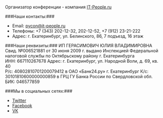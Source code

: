 Организатор конференции - компания [IT-People.ru](http://www.it-people.ru/)

###Наши контакты:###

- Email: pycon@it-people.ru
- Телефоны: +7 (343) 202-12-32, 202-12-52, +7 (912) 23-21-222
- Адрес: г. Екатеринбург, ул. Белинского, 86, 7 подъезд, 16 этаж

###Наши реквизиты:###
ИП ГЕРАСИМОВИЧ ЮЛИЯ ВЛАДИМИРОВНА  
Свид. №006521881 от 30 июня 2009 г. выдано Инспекцией Федеральной налоговой службы по Октябрьскому району г. Екатеринбурга  
ИНН: 667110267678 
Адрес: г. Екатеринбург, ул. Народной Воли, д. 69, кв. 40  
Р/c: 40802810701200079412 в ОАО «Банк24.ру» г. Екатеринбург 
К/с: 30101810600000000859 в ГРЦ ГУ Банка России по Свердловской обл.  
БИК: 046577859  

###Мы в социальных сетях:###
- [Twitter](https://twitter.com/PyConRu)
- [Facebook](https://www.facebook.com/ruPycon)
- [VK](http://vk.com/pyconru)
